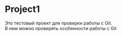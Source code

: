 # Project1
Это тестовый проект для проверки работы с Git.  
В нем можно проверять особенности работы с Git
